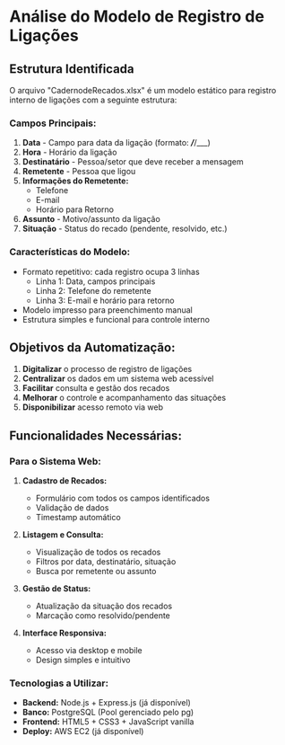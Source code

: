 # Análise do Modelo de Registro de Ligações

## Estrutura Identificada

O arquivo "CadernodeRecados.xlsx" é um modelo estático para registro interno de ligações com a seguinte estrutura:

### Campos Principais:
1. **Data** - Campo para data da ligação (formato: ___/___/___)
2. **Hora** - Horário da ligação
3. **Destinatário** - Pessoa/setor que deve receber a mensagem
4. **Remetente** - Pessoa que ligou
5. **Informações do Remetente:**
   - Telefone
   - E-mail
   - Horário para Retorno
6. **Assunto** - Motivo/assunto da ligação
7. **Situação** - Status do recado (pendente, resolvido, etc.)

### Características do Modelo:
- Formato repetitivo: cada registro ocupa 3 linhas
  - Linha 1: Data, campos principais
  - Linha 2: Telefone do remetente
  - Linha 3: E-mail e horário para retorno
- Modelo impresso para preenchimento manual
- Estrutura simples e funcional para controle interno

## Objetivos da Automatização:

1. **Digitalizar** o processo de registro de ligações
2. **Centralizar** os dados em um sistema web acessível
3. **Facilitar** consulta e gestão dos recados
4. **Melhorar** o controle e acompanhamento das situações
5. **Disponibilizar** acesso remoto via web

## Funcionalidades Necessárias:

### Para o Sistema Web:
1. **Cadastro de Recados:**
   - Formulário com todos os campos identificados
   - Validação de dados
   - Timestamp automático

2. **Listagem e Consulta:**
   - Visualização de todos os recados
   - Filtros por data, destinatário, situação
   - Busca por remetente ou assunto

3. **Gestão de Status:**
   - Atualização da situação dos recados
   - Marcação como resolvido/pendente

4. **Interface Responsiva:**
   - Acesso via desktop e mobile
   - Design simples e intuitivo

### Tecnologias a Utilizar:
- **Backend:** Node.js + Express.js (já disponível)
- **Banco:** PostgreSQL (Pool gerenciado pelo pg)
- **Frontend:** HTML5 + CSS3 + JavaScript vanilla
- **Deploy:** AWS EC2 (já disponível)

